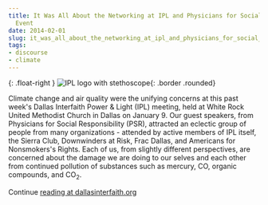 ```yaml
---
title: It Was All About the Networking at IPL and Physicians for Social Responsibility
  Event
date: 2014-02-01
slug: it_was_all_about_the_networking_at_ipl_and_physicians_for_social_responsibility_event
tags:
- discourse
- climate
---
```


{: .float-right }
![IPL logo with stethoscope](/img/IPLStethoscope.png){: .border .rounded}

Climate change and air quality were the unifying concerns at this past week's
Dallas Interfaith Power &amp; Light (IPL) meeting, held at White Rock United
Methodist Church in Dallas on January 9. Our guest speakers, from Physicians for
Social Responsibility (PSR), attracted an eclectic group of people from many
organizations - attended by active members of IPL itself, the Sierra Club,
Downwinders at Risk, Frac Dallas, and Americans for Nonsmokers's Rights. Each of
us, from slightly different perspectives,  are concerned about the damage we are
doing to our selves and each other from continued pollution of substances such
as mercury, CO, organic compounds, and CO<sub>2</sub>.

Continue [reading at dallasinterfaith.org](http://www.dallasinterfaith.org/d/news/JanuaryMeeting)
